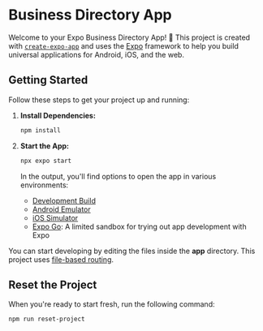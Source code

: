 # Business Directory App

Welcome to your Expo Business Directory App! 👋 This project is created with [`create-expo-app`](https://www.npmjs.com/package/create-expo-app) and uses the [Expo](https://expo.dev) framework to help you build universal applications for Android, iOS, and the web.

## Getting Started

Follow these steps to get your project up and running:

1. **Install Dependencies:**
    ```bash
    npm install
    ```

2. **Start the App:**
    ```bash
    npx expo start
    ```
    In the output, you'll find options to open the app in various environments:
    - [Development Build](https://docs.expo.dev/develop/development-builds/introduction/)
    - [Android Emulator](https://docs.expo.dev/workflow/android-studio-emulator/)
    - [iOS Simulator](https://docs.expo.dev/workflow/ios-simulator/)
    - [Expo Go](https://expo.dev/go): A limited sandbox for trying out app development with Expo

You can start developing by editing the files inside the **app** directory. This project uses [file-based routing](https://docs.expo.dev/router/introduction).

## Reset the Project

When you're ready to start fresh, run the following command:

```bash
npm run reset-project
